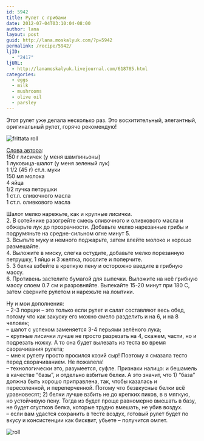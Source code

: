 ```yaml
---
id: 5942
title: Рулет с грибами
date: 2012-07-04T03:10:04-08:00
author: lana
layout: post
guid: http://lana.moskalyuk.com/?p=5942
permalink: /recipe/5942/
ljID:
  - "2417"
ljURL:
  - http://lanamoskalyuk.livejournal.com/618785.html
categories:
  - eggs
  - milk
  - mushrooms
  - olive oil
  - parsley
---
```

Этот рулет уже делала несколько раз. Это восхитительный, элегантный, оригинальный рулет, горячо рекомендую!

![frittata roll](http://farm8.staticflickr.com/7107/7499381494_898ac93092_c.jpg) 

[Слова автора](http://aspiri.livejournal.com/127691.html):  
150 г лисичек (у меня шампиньоны)  
1 луковица-шалот (у меня зеленый лук)  
1 1/2 (45 г) ст.л. муки  
150 мл молока  
4 яйца  
1/2 пучка петрушки  
1 ст.л. сливочного масла  
1 ст.л. оливкового масла

Шалот мелко нарежьте, как и крупные лисички.  
2. В сотейнике разогрейте смесь сливочного и оливкового масла и обжарьте лук до прозрачности. Добавьте мелко нарезанные грибы и подрумяньте на средне-сильном огне минут 5.  
3. Всыпьте муку и немного поджарьте, затем влейте молоко и хорошо размешайте.  
4. Выложите в миску, слегка остудите, добавьте мелко порезанную петрушку, 1 яйцо и 3 желтка, посолите и поперчите.  
5. 3 белка взбейте в крепкую пену и осторожно введите в грибную массу.  
6. Противень застелите бумагой для выпечки. Выложите на неё грибную массу слоем 0.7 см и разровняйте. Выпекайте 15-20 минут при 180 С, затем сверните рулетом и нарежьте на ломтики.

Ну и мои дополнения:  
&#8211; 2-3 порции – это только если рулет и салат составляют весь обед, потому что как закуску его можно смело разделить и на 6, и на 8 человек;  
&#8211; шалот с успехом заменяется 3-4 перьями зелёного лука;  
&#8211; крупные лисички лучше не просто разрезать на 4, скажем, части, но и подрезать ножку. А то она будет вылезать из теста во время сворачивания рулета;  
&#8211; мне к рулету просто просился козий сыр! Поэтому я смазала тесто перед сворачиванием. Не пожалела!  
&#8211; технологически это, разумеется, суфле. Признаки налицо: и бешамель в качестве “базы”, и отдельно взбитые белки. А это значит, что 1) “база” должна быть хорошо приправлена, так, чтобы казалась и пересоленной, и переперченной. Потому что безвкусные белки всё уравновесят; 2) белки лучше взбить не до крепких пиков, в в мягкую, но устойчивую пену. Тогда из будет проще равномерно вмешать в базу, не будет сгустков белка, которые трудно вмешать, не убив воздух.  
&#8211; если вам удастся сохранить в тесте воздух, готовый рулет будет по вкусу и консистенции как бисквит, убьете – получится омлет.

![roll](http://farm8.staticflickr.com/7126/7499379966_bee2b44107_c.jpg)